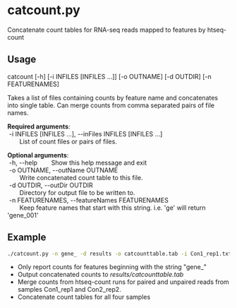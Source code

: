 # catcount.py
Concatenate count tables for RNA-seq reads mapped to features by htseq-count  

## Usage  

catcount [-h] [-i INFILES [INFILES ...]] [-o OUTNAME] [-d OUTDIR] [-n FEATURENAMES]  

Takes a list of files containing counts by feature name and concatenates into
single table. Can merge counts from comma separated pairs of file names.

**Required arguments**:  
&nbsp;-i INFILES [INFILES ...], --inFiles INFILES [INFILES ...]  
&nbsp;&nbsp;&nbsp;&nbsp;&nbsp;&nbsp; List of count files or pairs of files.  

**Optional arguments**:  
&nbsp;-h, --help
&nbsp;&nbsp;&nbsp;&nbsp;&nbsp;&nbsp; Show this help message and exit  
&nbsp;-o OUTNAME, --outName OUTNAME  
&nbsp;&nbsp;&nbsp;&nbsp;&nbsp;&nbsp; Write concatenated count table to this file.  
&nbsp;-d OUTDIR, --outDir OUTDIR  
&nbsp;&nbsp;&nbsp;&nbsp;&nbsp;&nbsp; Directory for output file to be written to.  
&nbsp;-n FEATURENAMES, --featureNames FEATURENAMES  
&nbsp;&nbsp;&nbsp;&nbsp;&nbsp;&nbsp; Keep feature names that start with this string. i.e. 'ge' will return 'gene_001'  

## Example  

```bash
./catcount.py -n gene_ -d results -o catcounttable.tab -i Con1_rep1.txt,Con1_rep1_unpaired_reads.txt Con1_rep2.txt Con2_rep1.txt Con2_rep2.txt,Con2_rep2_unpaired_reads.txt
```

- Only report counts for features beginning with the string "gene_"
- Output concatenated counts to _results/catcounttable.tab_
- Merge counts from htseq-count runs for paired and unpaired reads from samples Con1_rep1 and Con2_rep2.
- Concatenate count tables for all four samples